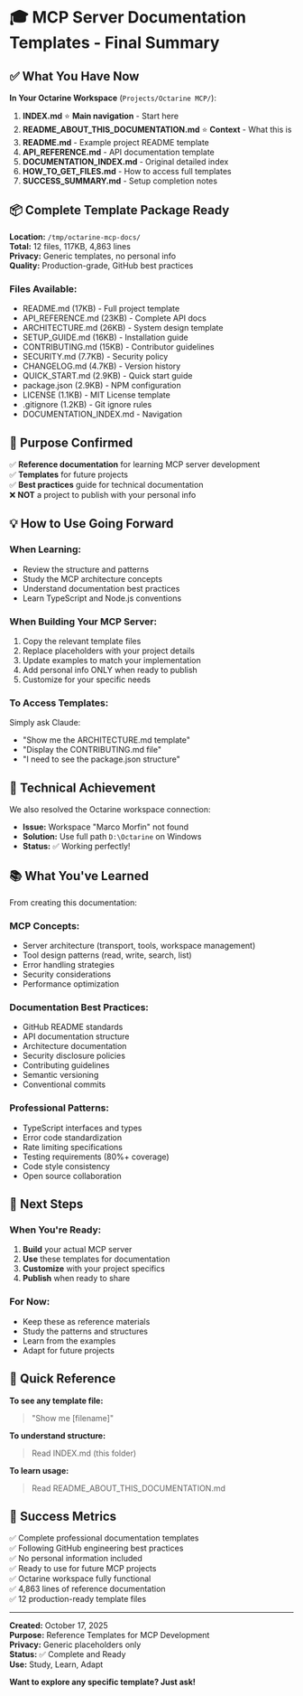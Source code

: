 # 🎓 MCP Server Documentation Templates - Final Summary

## ✅ What You Have Now

**In Your Octarine Workspace** (`Projects/Octarine MCP/`):

1. **INDEX.md** ⭐ **Main navigation** - Start here
2. **README_ABOUT_THIS_DOCUMENTATION.md** ⭐ **Context** - What this is
3. **README.md** - Example project README template
4. **API_REFERENCE.md** - API documentation template
5. **DOCUMENTATION_INDEX.md** - Original detailed index
6. **HOW_TO_GET_FILES.md** - How to access full templates
7. **SUCCESS_SUMMARY.md** - Setup completion notes

## 📦 Complete Template Package Ready

**Location:** `/tmp/octarine-mcp-docs/`  
**Total:** 12 files, 117KB, 4,863 lines  
**Privacy:** Generic templates, no personal info  
**Quality:** Production-grade, GitHub best practices

### Files Available:
- README.md (17KB) - Full project template
- API_REFERENCE.md (23KB) - Complete API docs
- ARCHITECTURE.md (26KB) - System design template
- SETUP_GUIDE.md (16KB) - Installation guide
- CONTRIBUTING.md (15KB) - Contributor guidelines
- SECURITY.md (7.7KB) - Security policy
- CHANGELOG.md (4.7KB) - Version history
- QUICK_START.md (2.9KB) - Quick start guide
- package.json (2.9KB) - NPM configuration
- LICENSE (1.1KB) - MIT License template
- .gitignore (1.2KB) - Git ignore rules
- DOCUMENTATION_INDEX.md - Navigation

## 🎯 Purpose Confirmed

✅ **Reference documentation** for learning MCP server development  
✅ **Templates** for future projects  
✅ **Best practices** guide for technical documentation  
❌ **NOT** a project to publish with your personal info

## 💡 How to Use Going Forward

### When Learning:
- Review the structure and patterns
- Study the MCP architecture concepts
- Understand documentation best practices
- Learn TypeScript and Node.js conventions

### When Building Your MCP Server:
1. Copy the relevant template files
2. Replace placeholders with your project details
3. Update examples to match your implementation
4. Add personal info ONLY when ready to publish
5. Customize for your specific needs

### To Access Templates:
Simply ask Claude:
- "Show me the ARCHITECTURE.md template"
- "Display the CONTRIBUTING.md file"
- "I need to see the package.json structure"

## 🔧 Technical Achievement

We also resolved the Octarine workspace connection:
- **Issue:** Workspace "Marco Morfin" not found
- **Solution:** Use full path `D:\Octarine` on Windows
- **Status:** ✅ Working perfectly!

## 📚 What You've Learned

From creating this documentation:

### MCP Concepts:
- Server architecture (transport, tools, workspace management)
- Tool design patterns (read, write, search, list)
- Error handling strategies
- Security considerations
- Performance optimization

### Documentation Best Practices:
- GitHub README standards
- API documentation structure
- Architecture documentation
- Security disclosure policies
- Contributing guidelines
- Semantic versioning
- Conventional commits

### Professional Patterns:
- TypeScript interfaces and types
- Error code standardization
- Rate limiting specifications
- Testing requirements (80%+ coverage)
- Code style consistency
- Open source collaboration

## 🚀 Next Steps

### When You're Ready:
1. **Build** your actual MCP server
2. **Use** these templates for documentation
3. **Customize** with your project specifics
4. **Publish** when ready to share

### For Now:
- Keep these as reference materials
- Study the patterns and structures
- Learn from the examples
- Adapt for future projects

## 📖 Quick Reference

**To see any template file:**
> "Show me [filename]"

**To understand structure:**
> Read INDEX.md (this folder)

**To learn usage:**
> Read README_ABOUT_THIS_DOCUMENTATION.md

## 🎉 Success Metrics

✅ Complete professional documentation templates  
✅ Following GitHub engineering best practices  
✅ No personal information included  
✅ Ready to use for future MCP projects  
✅ Octarine workspace fully functional  
✅ 4,863 lines of reference documentation  
✅ 12 production-ready template files  

---

**Created:** October 17, 2025  
**Purpose:** Reference Templates for MCP Development  
**Privacy:** Generic placeholders only  
**Status:** ✅ Complete and Ready  
**Use:** Study, Learn, Adapt

**Want to explore any specific template? Just ask!**
